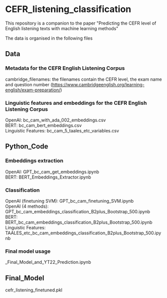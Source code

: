 # CEFR_listening_classification
This repository is a companion to the paper "Predicting the CEFR level of English listening texts with machine learning methods"

The data is organised in the following files

## Data
### Metadata for the CEFR English Listening Corpus

cambridge_filenames: the filenames contain the CEFR level, the exam name and question number (https://www.cambridgeenglish.org/learning-english/exam-preparation/)

### Linguistic features and embeddings for the CEFR English Listening Corpus
OpenAI: bc_cam_with_ada_002_embeddings.csv  
BERT: bc_cam_bert_embeddings.csv  
Linguistic Features: bc_cam_5_taales_etc_variables.csv  

## Python_Code
### Embeddings extraction
OpenAI: GPT_bc_cam_get_embeddings.ipynb  
BERT: BERT_Embeddings_Extractor.ipynb  

### Classification
OpenAI (finetuning SVM): GPT_bc_cam_finetuning_SVM.ipynb  
OpenAI (4 methods): GPT_bc_cam_embeddings_classification_B2plus_Bootstrap_500.ipynb  
BERT: BERT_bc_cam_embeddings_classification_B2plus_Bootstrap_500.ipynb  
Linguistic Features: TAALES_etc_bc_cam_embeddings_classification_B2plus_Bootstrap_500.ipynb  

### Final model usage
_Final_Model_and_YT22_Prediction.ipynb  

## Final_Model
cefr_listening_finetuned.pkl  
